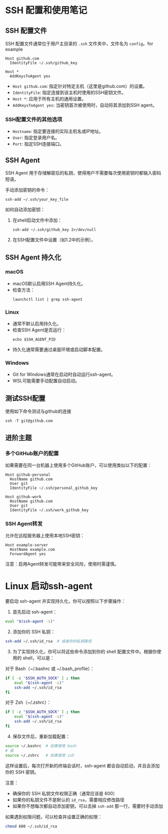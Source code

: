 # SSH 配置和使用笔记

## SSH 配置文件

SSH 配置文件通常位于用户主目录的 `.ssh` 文件夹中，文件名为 `config`。for example

```
Host github.com
  IdentityFile ~/.ssh/github_key

Host *
  AddKeysToAgent yes
```

- `Host github.com`: 指定针对特定主机（这里是github.com）的设置。
- `IdentityFile`: 指定连接到该主机时使用的SSH密钥文件。
- `Host *`: 应用于所有主机的通用设置。
- `AddKeysToAgent yes`: 当密钥首次被使用时，自动将其添加到SSH agent。

### SSH配置文件的其他选项

- `Hostname`: 指定要连接的实际主机名或IP地址。
- `User`: 指定登录用户名。
- `Port`: 指定SSH连接端口。

## SSH Agent

SSH Agent 用于存储解密后的私钥，使得用户不需要每次使用密钥时都输入密码短语。

手动添加密钥的命令：
```
ssh-add ~/.ssh/your_key_file
```

如何自动添加密钥：

1. 在shell启动文件中添加：
   ```
   ssh-add ~/.ssh/github_key 2>/dev/null
   ```
2. 在SSH配置文件中设置（如1.2中的示例）。

## SSH Agent 持久化

### macOS
- macOS默认启用SSH Agent持久化。
- 检查方法：
  ```
  launchctl list | grep ssh-agent
  ```

### Linux
- 通常不默认启用持久化。
- 检查SSH Agent是否运行：
  ```
  echo $SSH_AGENT_PID
  ```
- 持久化通常需要通过桌面环境或启动脚本配置。

### Windows
- Git for Windows通常在启动时自动运行ssh-agent。
- WSL可能需要手动配置自动启动。

## 测试SSH配置

使用如下命令测试与github的连接

```
ssh -T git@github.com
```

## 进阶主题

### 多个GitHub账户的配置
如果需要在同一台机器上使用多个GitHub账户，可以使用类似以下的配置：
```
Host github-personal
  HostName github.com
  User git
  IdentityFile ~/.ssh/personal_github_key

Host github-work
  HostName github.com
  User git
  IdentityFile ~/.ssh/work_github_key
```

### SSH Agent转发
允许在远程服务器上使用本地SSH密钥：
```
Host example-server
  HostName example.com
  ForwardAgent yes
```

注意：启用Agent转发可能带来安全风险，使用时需谨慎。

# Linux 启动ssh-agent

要启动 ssh-agent 并实现持久化，你可以按照以下步骤操作：

1. 首先启动 ssh-agent：
```bash
eval "$(ssh-agent -s)"
```

2. 添加你的 SSH 私钥：
```bash
ssh-add ~/.ssh/id_rsa  # 或者你的私钥路径
```

3. 为了实现持久化，你可以将这些命令添加到你的 shell 配置文件中。根据你使用的 shell，可以是：

对于 Bash（~/.bashrc 或 ~/.bash_profile）：
```bash
if [ -z "$SSH_AUTH_SOCK" ] ; then
    eval "$(ssh-agent -s)"
    ssh-add ~/.ssh/id_rsa
fi
```

对于 Zsh（~/.zshrc）：
```bash
if [ -z "$SSH_AUTH_SOCK" ] ; then
    eval "$(ssh-agent -s)"
    ssh-add ~/.ssh/id_rsa
fi
```

4. 保存文件后，重新加载配置：
```bash
source ~/.bashrc  # 如果使用 bash
# 或
source ~/.zshrc   # 如果使用 zsh
```

这样设置后，每次打开新的终端会话时，ssh-agent 都会自动启动，并且会添加你的 SSH 密钥。

注意：
- 确保你的 SSH 私钥文件权限正确（通常应该是 600）
- 如果你的私钥文件不是默认的 `id_rsa`，需要相应修改路径
- 如果你不想每次都自动添加密钥，可以去掉 `ssh-add` 那一行，需要时手动添加

如果遇到权限问题，可以检查并设置正确的权限：
```bash
chmod 600 ~/.ssh/id_rsa
```
